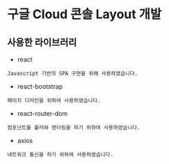 # 구글 Cloud 콘솔 Layout 개발

## 사용한 라이브러리
* react
<pre><code>Javascript 기반의 SPA 구현을 위해 사용하였습니다.</code></pre>
* react-bootstrap
<pre><code>페이지 디자인을 위하여 사용하였습니다.</code></pre>
* react-router-dom
<pre><code>컴포넌트를 불러와 렌더링을 하기 위하여 사용하였습니다.</code></pre>
* axios
<pre><code>네트워크 통신을 하기 위하여 사용하였습니다.</code></pre>
